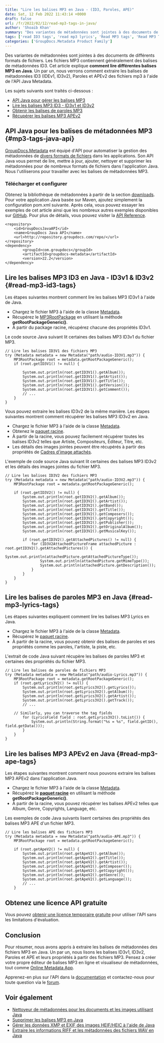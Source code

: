 ```yaml
---
title: "Lire les balises MP3 en Java - (ID3, Paroles, APE)"
date: Sat, 12 Feb 2022 11:43:14 +0000
draft: false
url: /fr/2022/02/12/read-mp3-tags-in-java/
author: 'Shoaib Khan'
summary: "Des variantes de métadonnées sont jointes à des documents de différents formats de fichiers. Les fichiers MP3 contiennent généralement des balises de métadonnées ID3. Cet article explique **comment lire différentes balises MP3 en Java**. Un par un, nous verrons comment extraire les balises de métadonnées ID3 (IDEv1, ID3v2), Paroles et APEv2 des fichiers mp3 à l'aide de l'API Java Metadata."
tags: ['read ID3 tags', 'read mp3 lyrics', 'Read MP3 tags', 'Read MP3 Tags in Java']
categories: ['GroupDocs.Metadata Product Family']
---
```


Des variantes de métadonnées sont jointes à des documents de différents formats de fichiers. Les fichiers MP3 contiennent généralement des balises de métadonnées ID3. Cet article explique **comment lire différentes balises MP3 en Java**. Un par un, nous verrons comment extraire les balises de métadonnées ID3 (IDEv1, ID3v2), Paroles et APEv2 des fichiers mp3 à l'aide de l'API Java Metadata.

Les sujets suivants sont traités ci-dessous :

* [API Java pour gérer les balises MP3](#mp3-tags-java-api)
* [Lire les balises MP3 ID3 - ID3v1 et ID3v2](#read-mp3-id3-tags)
* [Obtenir les balises de paroles MP3](#read-mp3-lyrics-tags)
* [Récupérer les balises MP3 APEv2](#read-mp3-ape-tags)

## API Java pour les balises de métadonnées MP3 {#mp3-tags-java-api}

[GroupDocs.Metadata](https://products.groupdocs.com/metadata) est équipé d'API pour automatiser la gestion des métadonnées de [divers formats de fichiers](https://docs.groupdocs.com/metadata/net/supported-document-formats/) dans les applications. Son API Java vous permet de lire, mettre à jour, ajouter, nettoyer et supprimer les métadonnées pour de nombreux formats de fichiers dans l'application Java. Nous l'utiliserons pour travailler avec les balises de métadonnées MP3.

### Télécharger et configurer

Obtenez la bibliothèque de métadonnées à partir de la section [downloads](https://downloads.groupdocs.com/metadata/java). Pour votre application Java basée sur Maven, ajoutez simplement la configuration pom.xml suivante. Après cela, vous pouvez essayer les exemples de cet article ainsi que les nombreux autres exemples disponibles sur [GitHub](https://github.com/groupdocs-metadata). Pour plus de détails, vous pouvez visiter la [API Reference](https://apireference.groupdocs.com/metadata/java).

```
<repository>
	<id>GroupDocsJavaAPI</id>
	<name>GroupDocs Java API</name>
	<url>http://repository.groupdocs.com/repo/</url>
</repository>
<dependency>
        <groupId>com.groupdocs</groupId>
        <artifactId>groupdocs-metadata</artifactId>
        <version>22.2</version> 
</dependency>
```

## Lire les balises MP3 ID3 en Java - ID3v1 & ID3v2 {#read-mp3-id3-tags}

Les étapes suivantes montrent comment lire les balises MP3 ID3v1 à l'aide de Java.

* Chargez le fichier MP3 à l'aide de la classe [Metadata](https://apireference.groupdocs.com/metadata/java/com.groupdocs.metadata/Metadata).
* Récupérez le [MP3RootPackage](https://apireference.groupdocs.com/metadata/java/com.groupdocs.metadata.core/MP3RootPackage) en utilisant la méthode **getRootPackageGeneric()**.
* À partir du package racine, récupérez chacune des propriétés ID3v1.

Le code source Java suivant lit certaines des balises MP3 ID3v1 du fichier MP3.

```
// Lire les balises ID3V1 des fichiers MP3
try (Metadata metadata = new Metadata("path/audio-ID3V1.mp3")) {
	MP3RootPackage root = metadata.getRootPackageGeneric();
	if (root.getID3V1() != null) {

		System.out.println(root.getID3V1().getAlbum());
		System.out.println(root.getID3V1().getArtist());
		System.out.println(root.getID3V1().getTitle());
		System.out.println(root.getID3V1().getVersion());
		System.out.println(root.getID3V1().getComment());
		// ...
	}
}
```

Vous pouvez extraire les balises ID3v2 de la même manière. Les étapes suivantes montrent comment récupérer les balises MP3 ID3v2 en Java.

* Chargez le fichier MP3 à l'aide de la classe [Metadata](https://apireference.groupdocs.com/metadata/java/com.groupdocs.metadata/Metadata).
* Obtenez le [paquet racine](https://apireference.groupdocs.com/metadata/java/com.groupdocs.metadata.core/MP3RootPackage).
* À partir de la racine, vous pouvez facilement récupérer toutes les balises ID3v2 telles que Artiste, Compositeurs, Éditeur, Titre, etc.
* Les détails des images jointes peuvent être récupérés à partir des propriétés de [Cadres d'image attachés](https://apireference.groupdocs.com/metadata/java/com.groupdocs.metadata.core/ID3V2AttachedPictureFrame).

L'exemple de code source Java suivant lit certaines des balises MP3 ID3v2 et les détails des images jointes du fichier MP3.

```
// Lire les balises ID3V2 des fichiers MP3
try (Metadata metadata = new Metadata("path/audio-ID3V2.mp3")) {
    MP3RootPackage root = metadata.getRootPackageGeneric();
 
    if (root.getID3V2() != null) {
        System.out.println(root.getID3V2().getAlbum());
        System.out.println(root.getID3V2().getArtist());
        System.out.println(root.getID3V2().getBand());
        System.out.println(root.getID3V2().getTitle());
        System.out.println(root.getID3V2().getComposers());
        System.out.println(root.getID3V2().getCopyright());
        System.out.println(root.getID3V2().getPublisher());
        System.out.println(root.getID3V2().getOriginalAlbum());
        System.out.println(root.getID3V2().getMusicalKey());
 
        if (root.getID3V2().getAttachedPictures() != null) {
            for (ID3V2AttachedPictureFrame attachedPicture : root.getID3V2().getAttachedPictures()) {
                System.out.println(attachedPicture.getAttachedPictureType());
                System.out.println(attachedPicture.getMimeType());
                System.out.println(attachedPicture.getDescription()); 
            }
        }
    }
}
```

## Lire les balises de paroles MP3 en Java {#read-mp3-lyrics-tags}

Les étapes suivantes expliquent comment lire les balises MP3 Lyrics en Java.

* Chargez le fichier MP3 à l'aide de la classe [Metadata](https://apireference.groupdocs.com/metadata/java/com.groupdocs.metadata/Metadata).
* Récupérez le [paquet racine](https://apireference.groupdocs.com/metadata/java/com.groupdocs.metadata.core/MP3RootPackage).
* À partir de la racine, vous pouvez obtenir des balises de paroles et ses propriétés comme les paroles, l'artiste, la piste, etc.

L'extrait de code Java suivant récupère les balises de paroles MP3 et certaines des propriétés du fichier MP3.

```
// Lire les balises de paroles de fichiers MP3
try (Metadata metadata = new Metadata("path/audio-Lyrics.mp3")) {
	MP3RootPackage root = metadata.getRootPackageGeneric();
	if (root.getLyrics3V2() != null) {
		System.out.println(root.getLyrics3V2().getLyrics());
		System.out.println(root.getLyrics3V2().getAlbum());
		System.out.println(root.getLyrics3V2().getArtist());
		System.out.println(root.getLyrics3V2().getTrack());
		// ...

    // Similarly, you can traverse the tag fields
		for (LyricsField field : root.getLyrics3V2().toList()) {
			System.out.println(String.format("%s = %s", field.getID(), field.getData()));
		}
	}
}
```

## Lire les balises MP3 APEv2 en Java {#read-mp3-ape-tags}

Les étapes suivantes montrent comment nous pouvons extraire les balises MP3 APEv2 dans l'application Java.

* Chargez le fichier MP3 à l'aide de la classe [Metadata](https://apireference.groupdocs.com/metadata/java/com.groupdocs.metadata/Metadata).
* Récupérez le **[paquet racine](https://apireference.groupdocs.com/metadata/java/com.groupdocs.metadata.core/MP3RootPackage)** en utilisant la méthode **getRootPackageGeneric()**.
* À partir de la racine, vous pouvez récupérer les balises APEv2 telles que Album, Genre, Copyrights, Language, etc.

Les exemples de code Java suivants lisent certaines des propriétés des balises MP3 APE d'un fichier MP3.

```
// Lire les balises APE des fichiers MP3
try (Metadata metadata = new Metadata("path/audio-APE.mp3")) {
	MP3RootPackage root = metadata.getRootPackageGeneric();

	if (root.getApeV2() != null) {
		System.out.println(root.getApeV2().getAlbum());
		System.out.println(root.getApeV2().getTitle());
		System.out.println(root.getApeV2().getArtist());
		System.out.println(root.getApeV2().getComposer());
		System.out.println(root.getApeV2().getCopyright());
		System.out.println(root.getApeV2().getGenre());
		System.out.println(root.getApeV2().getLanguage());
		// ...
	}
```

## Obtenez une licence API gratuite

Vous pouvez [obtenir une licence temporaire gratuite](https://purchase.groupdocs.com/temporary-license) pour utiliser l'API sans les limitations d'évaluation.

## Conclusion

Pour résumer, nous avons appris à extraire les balises de métadonnées des fichiers MP3 en Java. Un par un, nous lisons les balises ID3v1, ID3v2, Paroles et APE et leurs propriétés à partir des fichiers MP3. Pensez à créer votre propre éditeur de balises MP3 en ligne et visualiseur de métadonnées, tout comme [Online Metadata App](https://products.groupdocs.app/metadata/total).

Apprenez-en plus sur l'API dans la [documentation](https://docs.groupdocs.com/metadata/java/) et contactez-nous pour toute question via le [forum](https://forum.groupdocs.com/).

## Voir également

* [Nettoyeur de métadonnées pour les documents et les images utilisant Java](https://blog.groupdocs.com/2020/12/17/remove-metadata-from-documents-and-images-using-java/)
* [Supprimer les balises MP3 en Java](https://blog.groupdocs.com/2022/01/30/remove-mp3-tags-in-java/)
* [Gérer les données XMP et EXIF des images HEIF/HEIC à l'aide de Java](https://blog.groupdocs.com/2021/05/10/xmp-and-exif-data-of-heif-heic-images-using-Java/)
* [Extraire les informations RIFF et les métadonnées des fichiers WAV en Java](https://blog.groupdocs.com/2021/03/22/extract-riff-info-and-metadata-of-wav-files-in-java/)






